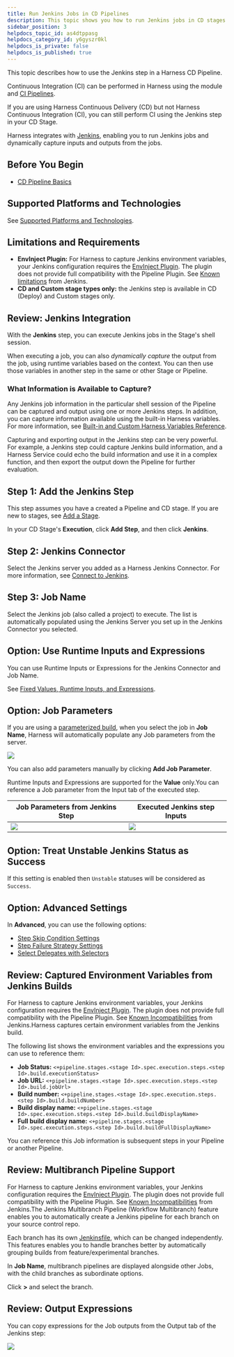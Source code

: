 ```yaml
---
title: Run Jenkins Jobs in CD Pipelines
description: This topic shows you how to run Jenkins jobs in CD stages.
sidebar_position: 3
helpdocs_topic_id: as4dtppasg
helpdocs_category_id: y6gyszr0kl
helpdocs_is_private: false
helpdocs_is_published: true
---
```


This topic describes how to use the Jenkins step in a Harness CD Pipeline.

Continuous Integration (CI) can be performed in Harness using the module and [CI Pipelines](../../../continuous-integration/ci-quickstarts/ci-pipeline-basics.md).

If you are using Harness Continuous Delivery (CD) but not Harness Continuous Integration (CI), you can still perform CI using the Jenkins step in your CD Stage.

Harness integrates with [Jenkins](https://jenkins.io/), enabling you to run Jenkins jobs and dynamically capture inputs and outputs from the jobs. 

## Before You Begin

* [CD Pipeline Basics](../../onboard-cd/cd-concepts/cd-pipeline-basics.md)

## Supported Platforms and Technologies

See [Supported Platforms and Technologies](../../../first-gen/starthere-firstgen/supported-platforms.md).

## Limitations and Requirements

* **EnvInject Plugin:** For Harness to capture Jenkins environment variables, your Jenkins configuration requires the [EnvInject Plugin](https://wiki.jenkins.io/display/JENKINS/EnvInject+Plugin). The plugin does not provide full compatibility with the Pipeline Plugin. See [Known limitations](https://plugins.jenkins.io/envinject) from Jenkins.
* **CD and Custom stage types only:** the Jenkins step is available in CD (Deploy) and Custom stages only.

## Review: Jenkins Integration

With the **Jenkins** step, you can execute Jenkins jobs in the Stage's shell session.

When executing a job, you can also *dynamically capture* the output from the job, using runtime variables based on the context. You can then use those variables in another step in the same or other Stage or Pipeline.

### What Information is Available to Capture?

Any Jenkins job information in the particular shell session of the Pipeline can be captured and output using one or more Jenkins steps. In addition, you can capture information available using the built-in Harness variables. For more information, see [Built-in and Custom Harness Variables Reference](../../../platform/12_Variables-and-Expressions/harness-variables.md).

Capturing and exporting output in the Jenkins step can be very powerful. For example, a Jenkins step could capture Jenkins build information, and a Harness Service could echo the build information and use it in a complex function, and then export the output down the Pipeline for further evaluation.

## Step 1: Add the Jenkins Step

This step assumes you have a created a Pipeline and CD stage. If you are new to stages, see [Add a Stage](../../../platform/8_Pipelines/add-a-stage.md).

In your CD Stage's **Execution**, click **Add Step**, and then click **Jenkins**.

## Step 2: Jenkins Connector

Select the Jenkins server you added as a Harness Jenkins Connector. For more information, see [Connect to Jenkins](../../../platform/7_Connectors/connect-to-jenkins.md).

## Step 3: Job Name

Select the Jenkins job (also called a project) to execute. The list is automatically populated using the Jenkins Server you set up in the Jenkins Connector you selected.

## Option: Use Runtime Inputs and Expressions

You can use Runtime Inputs or Expressions for the Jenkins Connector and Job Name.

See [Fixed Values, Runtime Inputs, and Expressions](../../../platform/20_References/runtime-inputs.md).

## Option: Job Parameters

If you are using a [parameterized build](https://wiki.jenkins.io/display/JENKINS/Parameterized+Build), when you select the job in **Job Name**, Harness will automatically populate any Job parameters from the server.

![](./static/run-jenkins-jobs-in-cd-pipelines-30.png)

You can also add parameters manually by clicking **Add Job Parameter**.

Runtime Inputs and Expressions are supported for the **Value** only.You can reference a Job parameter from the Input tab of the executed step.


| **Job Parameters from Jenkins Step** | **Executed Jenkins step Inputs** |
| --- | --- |
| ![](static/jenkinsparamfromjenkins.png) | ![](static/xecutedjenkinsinputs.png) |

## Option: Treat Unstable Jenkins Status as Success

If this setting is enabled then `Unstable` statuses will be considered as `Success`.

## Option: Advanced Settings

In **Advanced**, you can use the following options:

* [Step Skip Condition Settings](../../../platform/8_Pipelines/w_pipeline-steps-reference/step-skip-condition-settings.md)
* [Step Failure Strategy Settings](../../../platform/8_Pipelines/w_pipeline-steps-reference/step-failure-strategy-settings.md)
* [Select Delegates with Selectors](../../../platform/2_Delegates/manage-delegates/select-delegates-with-selectors.md)

## Review: Captured Environment Variables from Jenkins Builds

For Harness to capture Jenkins environment variables, your Jenkins configuration requires the [EnvInject Plugin](https://wiki.jenkins.io/display/JENKINS/EnvInject+Plugin). The plugin does not provide full compatibility with the Pipeline Plugin. See [Known Incompatibilities](https://wiki.jenkins.io/display/JENKINS/EnvInject+Plugin#EnvInjectPlugin-Knownincompatibilities) from Jenkins.Harness captures certain environment variables from the Jenkins build.

The following list shows the environment variables and the expressions you can use to reference them:

* **Job Status:** `<+pipeline.stages.<stage Id>.spec.execution.steps.<step Id>.build.executionStatus>`
* **Job URL:** `<+pipeline.stages.<stage Id>.spec.execution.steps.<step Id>.build.jobUrl>`
* **Build number:** `<+pipeline.stages.<stage Id>.spec.execution.steps.<step Id>.build.buildNumber>`
* **Build display name:** `<+pipeline.stages.<stage Id>.spec.execution.steps.<step Id>.build.buildDisplayName>`
* **Full build display name:** `<+pipeline.stages.<stage Id>.spec.execution.steps.<step Id>.build.buildFullDisplayName>`

You can reference this Job information is subsequent steps in your Pipeline or another Pipeline.

## Review: Multibranch Pipeline Support

For Harness to capture Jenkins environment variables, your Jenkins configuration requires the [EnvInject Plugin](https://wiki.jenkins.io/display/JENKINS/EnvInject+Plugin). The plugin does not provide full compatibility with the Pipeline Plugin. See [Known Incompatibilities](https://wiki.jenkins.io/display/JENKINS/EnvInject+Plugin#EnvInjectPlugin-Knownincompatibilities) from Jenkins.The Jenkins Multibranch Pipeline (Workflow Multibranch) feature enables you to automatically create a Jenkins pipeline for each branch on your source control repo.

Each branch has its own [Jenkinsfile](https://jenkins.io/doc/book/pipeline/jenkinsfile/), which can be changed independently. This features enables you to handle branches better by automatically grouping builds from feature/experimental branches.

In **Job Name**, multibranch pipelines are displayed alongside other Jobs, with the child branches as subordinate options.

Click **>** and select the branch.

## Review: Output Expressions

You can copy expressions for the Job outputs from the Output tab of the Jenkins step:

![](./static/run-jenkins-jobs-in-cd-pipelines-31.png)